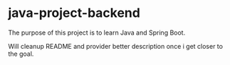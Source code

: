 # java-project-backend

The purpose of this project is to learn Java and Spring Boot.

Will cleanup README and provider better description once i get closer to the goal.

